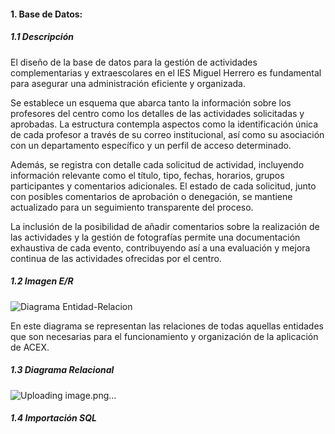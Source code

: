 
#### 1. Base de Datos:
##### 1.1  Descripción 
El diseño de la base de datos para la gestión de actividades complementarias y extraescolares en el IES Miguel Herrero
es fundamental para asegurar una administración eficiente y organizada.

Se establece un esquema que abarca tanto la información sobre los profesores del centro como los detalles de las actividades
solicitadas y aprobadas. La estructura contempla aspectos como la identificación única de cada profesor a través de su correo
institucional, así como su asociación con un departamento específico y un perfil de acceso determinado.

Además, se registra con detalle cada solicitud de actividad, incluyendo información relevante como el título, tipo, fechas, horarios,
grupos participantes y comentarios adicionales. El estado de cada solicitud, junto con posibles comentarios de aprobación o denegación,
se mantiene actualizado para un seguimiento transparente del proceso.

La inclusión de la posibilidad de añadir comentarios sobre la realización de las actividades y la gestión de fotografías permite una
documentación exhaustiva de cada evento, contribuyendo así a una evaluación y mejora continua de las actividades ofrecidas por el centro.

##### 1.2  Imagen E/R  
![Diagrama Entidad-Relacion](https://github.com/LuisIzquierdoGutierrez/Reto/assets/152623929/56b60a16-4003-44d3-8243-540ea2550623)

En este diagrama se representan las relaciones de todas aquellas entidades que son necesarias para el funcionamiento y organización de la aplicación de ACEX.
##### 1.3  Diagrama Relacional 

![Uploading image.png…]()


##### 1.4  Importación SQL 
